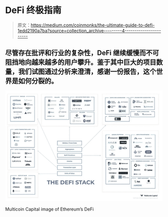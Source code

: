 # DeFi 终极指南

> 原文：<https://medium.com/coinmonks/the-ultimate-guide-to-defi-1edd2190a7ba?source=collection_archive---------4----------------------->

## 尽管存在批评和行业的复杂性，DeFi 继续缓慢而不可阻挡地向越来越多的用户攀升。鉴于其中巨大的项目数量，我们试图通过分析来澄清，感谢一份报告，这个世界是如何分裂的。

![](img/7de39533c06453186c7883cb1feb9bc1.png)

Multicoin Capital image of Ethereum’s DeFi